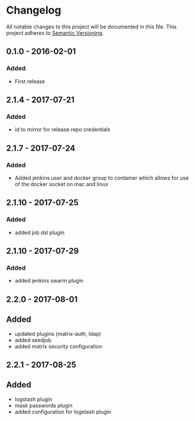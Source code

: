 # Changelog

All notable changes to this project will be documented in this file.
This project adheres to [Semantic Versioning](http://semver.org/).

## 0.1.0 - 2016-02-01
### Added
- First release

## 2.1.4 - 2017-07-21
### Added
- id to mirror for release repo credentials

## 2.1.7 - 2017-07-24
### Added
- Added jenkins user and docker group to container which allows for use of the docker socket on mac and linux

## 2.1.10 - 2017-07-25
### Added
- added job dsl plugin

## 2.1.10 - 2017-07-29
### Added
- added jenkins swarm plugin

## 2.2.0 - 2017-08-01
## Added
- updated plugins (matrix-auth, ldap)
- added seedjob
- added matrix security configuration

## 2.2.1 - 2017-08-25
## Added
- logstash plugin
- mask passwords plugin
- added configuration for logstash plugin
